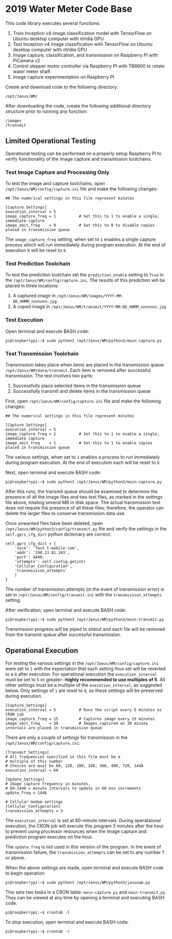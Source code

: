 # 2019 Water Meter Code Base

This code library executes several functions:

1. Train Inception v4 image classification model with TensorFlow on Ubuntu desktop computer with nVidia GPU
2. Test Inception v4 image classification with TensorFlow on Ubuntu desktop computer with nVidia GPU
3. Image capture, classification, and transmission on Raspberry PI with PiCamera v2
4. Control stepper motor controller via Raspberry PI with TB6600 to rotate water meter shaft
5. Image capture experimentation on Raspberry PI

Create and download code to the following directory:

```
/opt/Janus/WM/
```

After downloading the code, create the following additional directory structure prior to running any function:

```
/images
/transmit
```

## Limited Operational Testing

Operational testing can be performed on a properly setup Raspberry Pi to verify functionality of the image capture and transmission toolchains.  

### Test Image Capture and Processing Only

To test the image and capture toolchains, open ```/opt/Janus/WM/config/capture.ini``` file and make the following changes:

```
## The numerical settings in this file represent minutes

[Capture_Settings]
execution_interval = 5
image_capture_freq = 1			# Set this to 1 to enable a single, immediate capture
image_xmit_freq    = 0          # Set this to 0 to disable copies placed in transmission queue
```

The ```image_capture_freq``` setting, when set to ```1``` enables a single capture process which will run immediately during program execution.  At the end of execution it will be reset to ```0```.

### Test Prediction Toolchain

To test the prediction toolchain set the ```prediction_enable``` setting to ```True``` in the ```/opt/Janus/WM/config/capture.ini```.  The results of this prediction will be placed in three locations: 

1.  A captured image in ```/opt/Janus/WM/images/YYYY-MM-DD_HHMM_nnnnnnn.jpg```.
2.  A coped image in ```/opt/Janus/WM/transmit/YYYY-MM-DD_HHMM_nnnnnnn.jpg```

### Test Execution

Open terminal and execute BASH code: 

```
pi@raspberrypi:~$ sudo python3 /opt/Janus/WM/python3/main-capture.py
```

### Test Transmission Toolchain

Transmission takes place when items are placed in the transmission queue ```/opt/Janus/WM/data/transmit```.  Each item is removed after successful transmission.  The test involves two parts:

1.  Successfully place selected items in the transmission queue
2.  Successfully transmit and delete items in the transmission queue


First, open ```/opt/Janus/WM/config/capture.ini``` file and make the following changes:

```
## The numerical settings in this file represent minutes

[Capture_Settings]
execution_interval = 5
image_capture_freq = 1			# Set this to 1 to enable a single, immediate capture
image_xmit_freq    = 1          # Set this to 1 to enable copies placed in transmission queue
```

The various settings, when set to ```1``` enables a process to run immediately during program execution.  At the end of execution each will be reset to ```0```.  

Next, open terminal and execute BASH code: 

```
pi@raspberrypi:~$ sudo python3 /opt/Janus/WM/python3/main-capture.py
```

After this runs, the transmit queue should be examined to determine the presence of all the image files and two text files, as marked in the settings file above, totaling several MB in disk space.  The actual transmission test does not require the presence of all these files; therefore, the operator can delete the larger files to conserve transmission data use.

Once unwanted files have been deleted, open ```/opt/Janus/WM/python3/config/transmit.py``` file and verify the settings in the ```self.gprs_cfg_dict``` python dictionary are correct:

```
self.gprs_cfg_dict = {
    'sock': 'fast.t-mobile.com',
    'addr': '198.13.81.243',
    'port': 4440,
    'attempts': self.config.getint(
	'Cellular_Configuration',
	'transmission_attempts'
    )
}
```

The number of transmission attempts (in the event of transmission error) is set in ```/opt/Janus/WM/config/transmit.ini``` with the ```transmission_attempts``` setting.


After verification, open terminal and execute BASH code: 

```
pi@raspberrypi:~$ sudo python3 /opt/Janus/WM/python3/main-transmit.py
```

Transmission progress will be piped to stdout and each file will be removed from the transmit queue after successful transmission.



## Operational Execution

For testing the various settings in the ```/opt/Janus/WM/config/capture.ini``` were set to ```1``` with the expectation that each setting thus set will be reverted to a ```0``` after execution.  For operational execution the ```execution_interval``` must be set to ```5``` or greater--**highly recommended to use multiples of 5**.  All other settings must be a multiple of the ```execution_interval```, as suggested below.  Only settings of ```1``` are reset to ```0```, so these settings will be preserved during execution.

```
[Capture_Settings]
execution_interval = 5			# Runs the script every 5 minutes as CRON job
image_capture_freq = 15			# Captures image every 15 minutes
image_xmit_freq    = 30         # Images captured on 30 minute intervals are placed in transmission queue
```

There are only a couple of settings for transmission in the ```/opt/Janus/WM/config/capture.ini```:

```
[Transmit_Settings]
# All frequencies specified in this file must be a
# multiple of this number
# Choices are must be 60, 120, 180, 240, 360, 480, 720, 1440
execution_interval = 60

[Update_Settings]
# Image capture frequency in minutes, 
# 60-1440 = minute intervals to update in 60 min increments
update_freq = 1440

# Cellular modem settings
[Cellular_Configuration]
transmission_attempts = 3
```

The ```execution_interval``` is set at 60-minute intervals.  During operataional execution, the CRON job will execute this program 5 minutes after the hour to prevent using processor resources when the image capture and prediction program executes on the hour.  

The ```update_freq``` is not used in this version of the program.  In the event of transmission failure, the ```transmission_attempts``` can be set to any number 1 or above.  

When the above settings are made, open terminal and execute BASH code to begin operation: 

```
pi@raspberrypi:~$ sudo python3 /opt/Janus/WM/python3/januswm.py
```

This sets two tasks in a CRON table: ```main-capture.py``` and ```main-transmit.py```.  They can be viewed at any time by opening a terminal and executing BASH code:

```
pi@raspberrypi:~$ crontab -l
```

To stop execution, open terminal and execute BASH code:

```
pi@raspberrypi:~$ crontab -r
```
